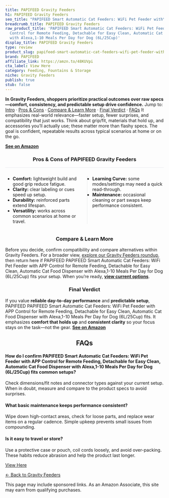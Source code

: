 ```yaml
---
title: PAPIFEED Gravity Feeders
h1: PAPIFEED Gravity Feeders
seo_title: "PAPIFEED Smart Automatic Cat Feeders: WiFi Pet Feeder with\u2026"
breadcrumb_title: PAPIFEED Gravity Feeders
raw_product_title: 'PAPIFEED Smart Automatic Cat Feeders: WiFi Pet Feeder with APP
  Control for Remote Feeding, Detachable for Easy Clean, Automatic Cat Food Dispenser
  with Alexa,1-10 Meals Per Day for Dog (6L/25Cup)'
display_title: PAPIFEED Gravity Feeders
type: review
product_slug: papifeed-smart-automatic-cat-feeders-wifi-pet-feeder-with-app-control-f-8429fabd
brand: PAPIFEED
affiliate_link: https://amzn.to/48KUVpi
cta_label: View Here
category: Feeding, Fountains & Storage
niche: Gravity Feeders
publish: true
stub: false
---
```


<div id="intro" class="full-width"><p><strong>In Gravity Feeders, shoppers prioritize practical outcomes over raw specs&mdash;comfort, consistency, and predictable setup drive confidence.</strong> Jump to: <a href="#intro">Intro</a> · <a href="#pros-cons">Pros &amp; Cons</a> · <a href="#compare-more">Compare &amp; Learn More</a> · <a href="#verdict">Final Verdict</a> · <a href="#faqs">FAQs</a> It emphasizes real-world relevance&mdash;faster setup, fewer surprises, and compatibility that just works. Think about grip/fit, materials that hold up, and accessories you’ll actually use; these matter more than flashy specs. The goal is confident, repeatable results across typical scenarios at home or on the go.</p><p><a href="https://amzn.to/48KUVpi" rel="nofollow sponsored noopener" target="_blank"><strong>See on Amazon</strong></a></p></div>
<h3 id="pros-cons" style="text-align:center;">Pros &amp; Cons of PAPIFEED Gravity Feeders</h3>
<div class="pc-grid" style="display:grid;grid-template-columns:1fr 1fr;gap:16px;border-top:1px solid #e5e7eb;padding-top:12px;">
  <ul>
    <li><strong>Comfort:</strong> lightweight build and good grip reduce fatigue.</li>
    <li><strong>Clarity:</strong> clear labeling or cues speed up setup.</li>
    <li><strong>Durability:</strong> reinforced parts extend lifespan.</li>
    <li><strong>Versatility:</strong> works across common scenarios at home or travel.</li>
  </ul>
  <ul style="border-left:1px solid #e5e7eb;padding-left:16px;">
    <li><strong>Learning Curve:</strong> some modes/settings may need a quick read-through.</li>
    <li><strong>Maintenance:</strong> occasional cleaning or part swaps keep performance consistent.</li>
  </ul>
</div>


<h3 id="compare-more" style="text-align:center;">Compare &amp; Learn More</h3>
<p>Before you decide, confirm compatibility and compare alternatives within Gravity Feeders. For a broader view, <a href="#">explore our Gravity Feeders roundup</a>, then return here if PAPIFEED PAPIFEED Smart Automatic Cat Feeders: WiFi Pet Feeder with APP Control for Remote Feeding, Detachable for Easy Clean, Automatic Cat Food Dispenser with Alexa,1-10 Meals Per Day for Dog (6L/25Cup) fits your setup. When you’re ready, <a href="https://amzn.to/48KUVpi" rel="nofollow sponsored noopener" target="_blank"><strong>view current options</strong></a>.</p>

<h3 id="verdict" style="text-align:center;">Final Verdict</h3>
<p>If you value <strong>reliable day-to-day performance</strong> and <strong>predictable setup</strong>, PAPIFEED PAPIFEED Smart Automatic Cat Feeders: WiFi Pet Feeder with APP Control for Remote Feeding, Detachable for Easy Clean, Automatic Cat Food Dispenser with Alexa,1-10 Meals Per Day for Dog (6L/25Cup) fits. It emphasizes <strong>comfort that holds up</strong> and <strong>consistent clarity</strong> so your focus stays on the task&mdash;not the gear. <a href="https://amzn.to/48KUVpi" rel="nofollow sponsored noopener" target="_blank"><strong>See on Amazon</strong></a></p>

<h2 id="faqs" style="text-align:center;">FAQs</h2>
<h4><strong>How do I confirm PAPIFEED Smart Automatic Cat Feeders: WiFi Pet Feeder with APP Control for Remote Feeding, Detachable for Easy Clean, Automatic Cat Food Dispenser with Alexa,1-10 Meals Per Day for Dog (6L/25Cup) fits common setups?</strong></h4>
<p>Check dimensions/fit notes and connector types against your current setup. When in doubt, measure and compare to the product specs to avoid surprises.</p>
<h4><strong>What basic maintenance keeps performance consistent?</strong></h4>
<p>Wipe down high-contact areas, check for loose parts, and replace wear items on a regular cadence. Simple upkeep prevents small issues from compounding.</p>
<h4><strong>Is it easy to travel or store?</strong></h4>
<p>Use a protective case or pouch, coil cords loosely, and avoid over-packing. These habits reduce abrasion and help the product last longer.</p>

<p><a class="btn" href="https://amzn.to/48KUVpi" target="_blank" rel="nofollow sponsored noopener">View Here</a></p>
<p><a href="/roundups/feeding-fountains-storage/gravity-feeders/">← Back to Gravity Feeders</a></p>
<aside class="disclosure">This page may include sponsored links. As an Amazon Associate, this site may earn from qualifying purchases.</aside>
